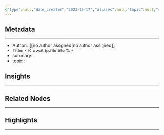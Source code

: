```yaml
---
{"type":null,"date_created":"2023-10-17","aliases":null,"topic":null,"summary":null,"url":null,"layout":null,"banner":null,"dg-publish":true,"tags":null,"permalink":"/900-meta/010-templates/library-entry/","dgPassFrontmatter":true,"created":"2023-10-17T18:56:16.000-05:00","updated":"2023-10-17T19:47:31.048-05:00"}
---
```





## Metadata
---
- Author:: [[no author assigned\|no author assigned]]
- Title:: <% await tp.file.title %>
- summary:: 
- topic::

## Insights
---


## Related Nodes
---



## Highlights
---





